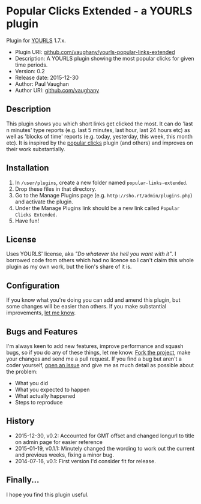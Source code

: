 # Popular Clicks Extended - a YOURLS plugin

Plugin for [YOURLS](http://yourls.org) 1.7.x.

* Plugin URI:       [github.com/vaughany/yourls-popular-links-extended](http://github.com/vaughany/yourls-popular-links-extended)
* Description:      A YOURLS plugin showing the most popular clicks for given time periods.
* Version:          0.2
* Release date:     2015-12-30
* Author:           Paul Vaughan
* Author URI:       [github.com/vaughany](http://github.com/vaughany/)


## Description

This plugin shows you which short links get clicked the most.  It can do 'last n minutes' type reports (e.g. last 5 minutes, last hour, last 24 hours etc) as well as 'blocks of time' reports (e.g. today, yesterday, this week, this month etc).  It is inspired by the [popular clicks](https://github.com/miconda/yourls/) plugin (and others) and improves on their work substantially.


## Installation

1. In `/user/plugins`, create a new folder named `popular-links-extended`.
2. Drop these files in that directory.
3. Go to the Manage Plugins page (e.g. `http://sho.rt/admin/plugins.php`) and activate the plugin.
4. Under the Manage Plugins link should be a new link called `Popular Clicks Extended`.
5. Have fun!


## License

Uses YOURLS' license, aka *"Do whatever the hell you want with it"*.  I borrowed code from others which had no licence so I can't claim this whole plugin as my own work, but the lion's share of it is.


## Configuration

If you know what you're doing you can add and amend this plugin, but some changes will be easier than others. If you make substantial improvements, [let me know](https://github.com/vaughany/yourls-popular-clicks-extended/issues).


## Bugs and Features

I'm always keen to add new features, improve performance and squash bugs, so if you do any of these things, let me know. [Fork the project](https://github.com/vaughany/yourls-popular-clicks-extended/), make your changes and send me a pull request.  If you find a bug but aren't a coder yourself, [open an issue](https://github.com/vaughany/yourls-popular-clicks-extended/issues) and give me as much detail as possible about the problem:

* What you did
* What you expected to happen
* What actually happened
* Steps to reproduce

## History

* 2015-12-30, v0.2:     Accounted for GMT offset and changed longurl to title on admin page for easier reference
* 2015-01-19, v0.1.1:   Minutely changed the wording to work out the current and previous weeks, fixing a minor bug.
* 2014-07-16, v0.1:     First version I'd consider fit for release.

## Finally...

I hope you find this plugin useful.
